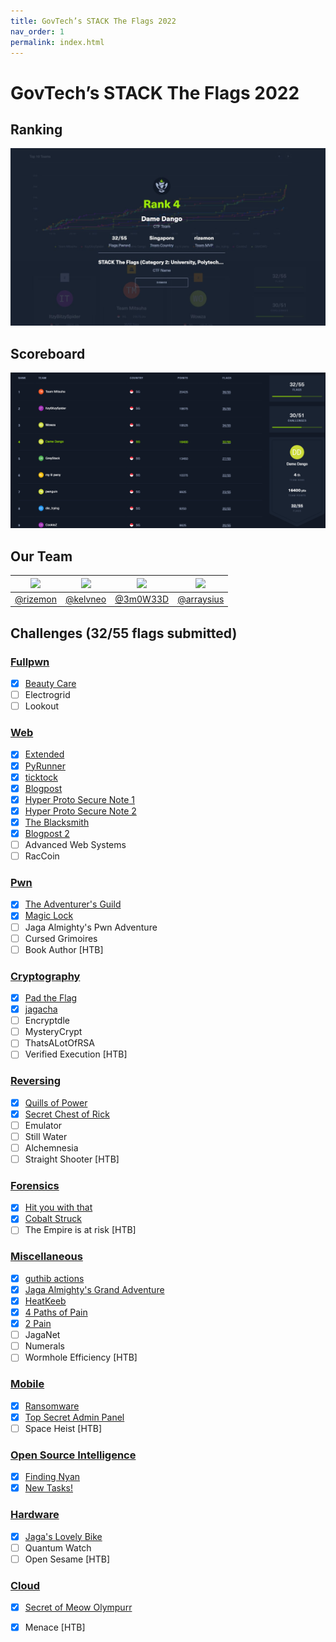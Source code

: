 ```yaml
---
title: GovTech’s STACK The Flags 2022
nav_order: 1
permalink: index.html
---
```

# GovTech’s STACK The Flags 2022

## Ranking

![](images/ranking.png)


## Scoreboard

![](images/scoreboard.png)

## Our Team

| [<img src="https://avatars2.githubusercontent.com/u/26685970?s=460&v=4=100x" width="200"/>](https://github.com/rizemon) | [<img src="https://avatars2.githubusercontent.com/u/2332196?s=460&v=4" width="200"/>](https://github.com/kelvneo) | [<img src="https://avatars2.githubusercontent.com/u/26686523?s=460&v=4" width="200"/>](https://github.com/3m0W33D) | [<img src="https://avatars0.githubusercontent.com/u/16810847?s=100&v=4" width="200"/>](https://github.com/arraysius)  |
| :-: | :-: | :-: | :-: |
| [@rizemon](https://github.com/rizemon) | [@kelvneo](https://github.com/kelvneo) | [@3m0W33D](https://github.com/3m0W33D) | [@arraysius](https://github.com/arraysius) |

## Challenges (32/55 flags submitted)

### [Fullpwn](fullpwn/)
- [x] [Beauty Care](fullpwn/Beauty%20Care/)
- [ ] Electrogrid
- [ ] Lookout

### [Web](web/)
- [x] [Extended](web/Extended/)
- [x] [PyRunner](web/PyRunner/)
- [x] [ticktock](web/ticktock/)
- [x] [Blogpost](web/Blogpost/)
- [x] [Hyper Proto Secure Note 1](web/Hyper%20Proto%20Secure%20Note%201/)
- [x] [Hyper Proto Secure Note 2](web/Hyper%20Proto%20Secure%20Note%202/)
- [x] [The Blacksmith](web/The%20Blacksmith/)
- [x] [Blogpost 2](web/Blogpost%202/)
- [ ] Advanced Web Systems
- [ ] RacCoin

### [Pwn](pwn/)
- [x] [The Adventurer's Guild](pwn/The%20Adventurer's%20Guild/)
- [x] [Magic Lock](pwn/Magic%20Lock/)
- [ ] Jaga Almighty's Pwn Adventure
- [ ] Cursed Grimoires
- [ ] Book Author [HTB]

### [Cryptography](crypto/)
- [x] [Pad the Flag](crypto/Pad%20the%20Flag/)
- [x] [jagacha](crypto/jagacha/)
- [ ] Encryptdle
- [ ] MysteryCrypt
- [ ] ThatsALotOfRSA
- [ ] Verified Execution [HTB]

### [Reversing](reversing/)
- [x] [Quills of Power](reversing/Quills%20of%20Power/)
- [x] [Secret Chest of Rick](reversing/Secret%20Chest%20of%20Rick/)
- [ ] Emulator
- [ ] Still Water
- [ ] Alchemnesia
- [ ] Straight Shooter [HTB]

### [Forensics](forensics/)
- [x] [Hit you with that](forensics/Hit%20you%20with%20that/)
- [x] [Cobalt Struck](forensics/Cobalt%20Struck/)
- [ ] The Empire is at risk [HTB]

### [Miscellaneous](misc/)
- [x] [guthib actions](misc/guthib%20actions/)
- [x] [Jaga Almighty's Grand Adventure](misc/Jaga%20Almighty's%20Grand%20Adventure/)
- [x] [HeatKeeb](misc/HeatKeeb/)
- [x] [4 Paths of Pain](misc/4%20Paths%20of%20Pain/)
- [x] [2 Pain](misc/2%20Pain/)
- [ ] JagaNet
- [ ] Numerals
- [ ] Wormhole Efficiency [HTB]

### [Mobile](mobile/)
- [x] [Ransomware](mobile/Ransomware/)
- [x] [Top Secret Admin Panel](mobile/Top%20Secret%20Admin%20Panel/)
- [ ] Space Heist [HTB]

### [Open Source Intelligence](osint/)
- [x] [Finding Nyan](osint/Finding%20Nyan/)
- [x] [New Tasks!](osint/New%20Tasks!/)

### [Hardware](hardware/)
- [x] [Jaga's Lovely Bike](hardware/Jaga's%20Lovely%20Bike/)
- [ ] Quantum Watch
- [ ] Open Sesame [HTB]

### [Cloud](cloud/)
- [x] [Secret of Meow Olympurr](cloud/Secret%20of%20Meow%20Olympurr/)
- [x] Menace [HTB]

